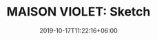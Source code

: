 ---
title: "MAISON VIOLET: Sketch "
category: "VIOLET"
gender: "Unisex"
date: 2019-10-17T11:22:16+06:00
draft: false

# meta description
description : "75 ml" 


# product Price
price: "155"

# Product Short Description
shortDescription: "The richness of its fragrance is matched only by the elegance of its wake. It is the sketch of a pencil stroke on a gold leaf. Deep, sensual and reassuring, it is the theater of all possibilities. Throughout each stroke, it stuns with its proud humility. Its patchouli chypre accord, coupled with its evanescent nutmeg, offers a new and bold definition of the heritage of perfumery. To refresh its captivating heart of heady tuberose and enveloping roses, a zesty and spicy boost has been administered thanks to the alliance of bergamot and pink pepper. An explosive sketch wrapped in an addictive vanilla from Madagascar.  **75ml-EDP-UNISEX**"

#product ID
productID: "51"

# type must be "products"
type: "products"

# product Images
# first image will be shown in the product page
images:
  - image: "images/products/violet/Sketch.jpg"
 
---
